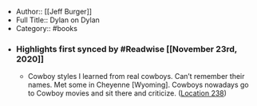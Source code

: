 - Author:: [[Jeff Burger]]
- Full Title:: Dylan on Dylan
- Category:: #books
- ### Highlights first synced by #Readwise [[November 23rd, 2020]]
    - Cowboy styles I learned from real cowboys. Can’t remember their names. Met some in Cheyenne [Wyoming]. Cowboys nowadays go to Cowboy movies and sit there and criticize. ([Location 238](https://readwise.io/to_kindle?action=open&asin=B0764JF2L2&location=238))
